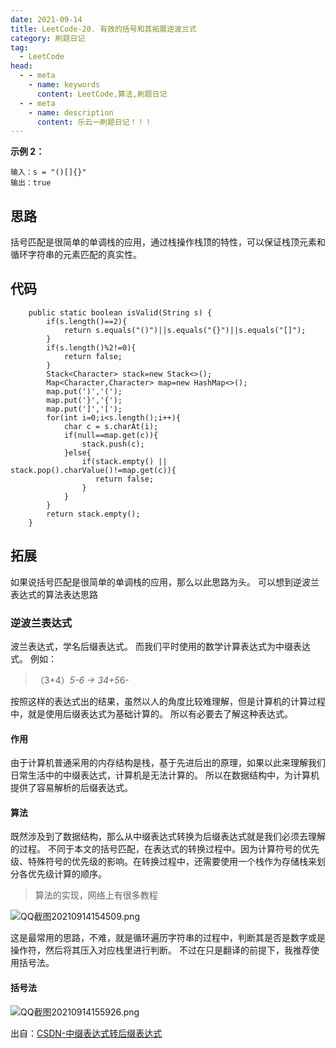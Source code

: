 ```yaml
---
date: 2021-09-14
title: LeetCode-20. 有效的括号和其拓展逆波兰式
category: 刷题日记
tag:
  - LeetCode
head:
  - - meta
    - name: keywords
      content: LeetCode,算法,刷题日记
  - - meta
    - name: description
      content: 乐云一刷题日记！！！
---
```

**示例 2：**

```
输入：s = "()[]{}"
输出：true
```
## 思路
括号匹配是很简单的单调栈的应用，通过栈操作栈顶的特性，可以保证栈顶元素和循环字符串的元素匹配的真实性。
## 代码
```
    public static boolean isValid(String s) {
        if(s.length()==2){
            return s.equals("()")||s.equals("{}")||s.equals("[]");
        }
        if(s.length()%2!=0){
            return false;
        }
        Stack<Character> stack=new Stack<>();
        Map<Character,Character> map=new HashMap<>();
        map.put(')','(');
        map.put('}','{');
        map.put(']','[');
        for(int i=0;i<s.length();i++){
            char c = s.charAt(i);
            if(null==map.get(c)){
                stack.push(c);
            }else{
                if(stack.empty() || stack.pop().charValue()!=map.get(c)){
                   return false;
                }
            }
        }
        return stack.empty();
    }
```
## 拓展
如果说括号匹配是很简单的单调栈的应用，那么以此思路为头。
可以想到逆波兰表达式的算法表达思路
### 逆波兰表达式
波兰表达式，学名后缀表达式。
而我们平时使用的数学计算表达式为中缀表达式。
例如：
> （3+4）*5-6   -> 34+5*6-

按照这样的表达式出的结果，虽然以人的角度比较难理解，但是计算机的计算过程中，就是使用后缀表达式为基础计算的。
所以有必要去了解这种表达式。
#### 作用
由于计算机普通采用的内存结构是栈，基于先进后出的原理，如果以此来理解我们日常生活中的中缀表达式，计算机是无法计算的。
所以在数据结构中，为计算机提供了容易解析的后缀表达式。
#### 算法
既然涉及到了数据结构，那么从中缀表达式转换为后缀表达式就是我们必须去理解的过程。
不同于本文的括号匹配，在表达式的转换过程中。因为计算符号的优先级、特殊符号的优先级的影响。在转换过程中，还需要使用一个栈作为存储栈来划分各优先级计算的顺序。

> 算法的实现，网络上有很多教程

![QQ截图20210914154509.png](https://leyunone-img.oss-cn-hangzhou.aliyuncs.com/image/2021-09-14/QQ截图20210914154509.png)

这是最常用的思路，不难，就是循环遍历字符串的过程中，判断其是否是数字或是操作符，然后将其压入对应栈里进行判断。
不过在只是翻译的前提下，我推荐使用括号法。
#### 括号法
![QQ截图20210914155926.png](https://leyunone-img.oss-cn-hangzhou.aliyuncs.com/image/2021-09-14/QQ截图20210914155926.png)

出自：[CSDN-中缀表达式转后缀表达式](https://blog.csdn.net/qianyayun19921028/article/details/89228263)

